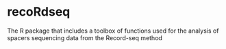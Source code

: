 # recoRdseq

The R package that includes a toolbox of functions
  used for the analysis of spacers sequencing data
  from the Record-seq method